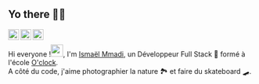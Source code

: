 ## Yo there ✌🏾

<a href="https://twitter.com/baptjacky">
  <img align="left" alt="Baptiste Parville | Twitter" width="22px" src="https://cdn.jsdelivr.net/npm/simple-icons@v3/icons/twitter.svg" />
</a>
<a href="https://www.linkedin.com/in/baptiste-parville/">
  <img align="left" alt="Baptiste Parville | LinkdeIn" width="22px" src="https://cdn.jsdelivr.net/npm/simple-icons@v3/icons/linkedin.svg" />
</a>
<a href="https://t.me/baptjack">
  <img align="left" alt="Baptiste Parville | Telegram" width="22px" src="https://cdn.jsdelivr.net/npm/simple-icons@v3/icons/telegram.svg" />
</a>

<br />


Hi everyone !<img src="https://media.giphy.com/media/hvRJCLFzcasrR4ia7z/giphy.gif" width="25px">, I'm [Ismaël Mmadi](http://baptjack.fr/), un Développeur Full Stack 🚀 formé à l'école [O'clock](https://oclock.io/). <br />
A côté du code, j'aime photographier la nature 🏞 et faire du skateboard 🛹.

<!--
**ismael2m/ismael2m** is a ✨ _special_ ✨ repository because its `README.md` (this file) appears on your GitHub profile.

Here are some ideas to get you started:

- 🔭 I’m currently working on ...
- 🌱 I’m currently learning ...
- 👯 I’m looking to collaborate on ...
- 🤔 I’m looking for help with ...
- 💬 Ask me about ...
- 📫 How to reach me: ...
- 😄 Pronouns: ...
- ⚡ Fun fact: ...
-->
